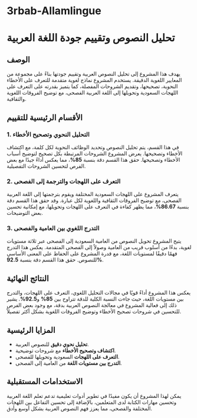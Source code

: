 # 3rbab-Allamlingue

# تحليل النصوص وتقييم جودة اللغة العربية

## الوصف

يهدف هذا المشروع إلى تحليل النصوص العربية وتقييم جودتها بناءً على مجموعة من المعايير اللغوية الدقيقة. يستخدم المشروع نماذج لغوية متقدمة للتعرف على الأخطاء النحوية، تصحيحها، وتقديم الشروحات المفصلة، كما يتميز بقدرته على التعرف على اللهجات السعودية وتحويلها إلى اللغة العربية الفصحى، مع توضيح الفروقات اللغوية والثقافية.

## الأقسام الرئيسية للتقييم

### 1. التحليل النحوي وتصحيح الأخطاء
في هذا القسم، يتم تحليل النصوص وتحديد الوظائف النحوية لكل كلمة، مع اكتشاف الأخطاء وتصحيحها. يعرض المشروع الشروحات المرتبطة بكل تصحيح لتوضيح أسباب الأخطاء وتصحيحها. حقق هذا القسم دقة بنسبة **85%**، مما يعكس أداءً جيدًا مع بعض الفرص لتحسين الشروحات التفصيلية.

### 2. التعرف على اللهجات والترجمة إلى الفصحى
يتعرف المشروع على اللهجات السعودية المختلفة ويقوم بترجمتها إلى اللغة العربية الفصحى، مع توضيح الفروقات الثقافية واللغوية لكل عبارة. وقد حقق هذا القسم دقة بنسبة **86.67%**، مما يظهر كفاءة في التعرف على اللهجات وتحويلها، مع إمكانية تحسين بعض التوضيحات.

### 3. التدرج اللغوي بين العامية والفصحى
يتيح المشروع تحويل النصوص من العامية السعودية إلى الفصحى عبر ثلاثة مستويات لغوية، بدءًا من أسلوب قريب من العامية وصولاً إلى الفصحى المتقدمة. يعكس هذا التدرج فهمًا دقيقًا لمستويات اللغة، مع قدرة المشروع على الحفاظ على المعنى الأساسي للنصوص. حقق هذا القسم دقة بنسبة **92.5%**.

## النتائج النهائية

يعكس هذا المشروع أداءً قويًا في مجالات التحليل اللغوي، التعرف على اللهجات، والتدرج بين مستويات اللغة، حيث جاءت النسبة الكلية للدقة تتراوح بين **85%** و**92.5%**. يشير ذلك إلى فعالية المشروع في معالجة النصوص العربية بدقة، مع وجود بعض الفرص للتحسين في شروحات تصحيح الأخطاء وتوضيح الفروقات اللغوية بشكل أكثر تفصيلاً.

## المزايا الرئيسية

- **تحليل نحوي دقيق** للنصوص العربية.
- **اكتشاف وتصحيح الأخطاء** مع شروحات توضيحية.
- **التعرف على اللهجات** السعودية وتحويلها للفصحى.
- **التدرج بين مستويات اللغة** من العامية إلى الفصحى.

## الاستخدامات المستقبلية

يمكن لهذا المشروع أن يكون مفيدًا في تطوير أدوات تعليمية تدعم تعلم اللغة العربية وتحسين مهارات الكتابة لدى المتعلمين، بالإضافة إلى تحسين التفاعل بين اللهجات المختلفة والفصحى، مما يعزز فهم النصوص العربية بشكل أوسع وأدق.
